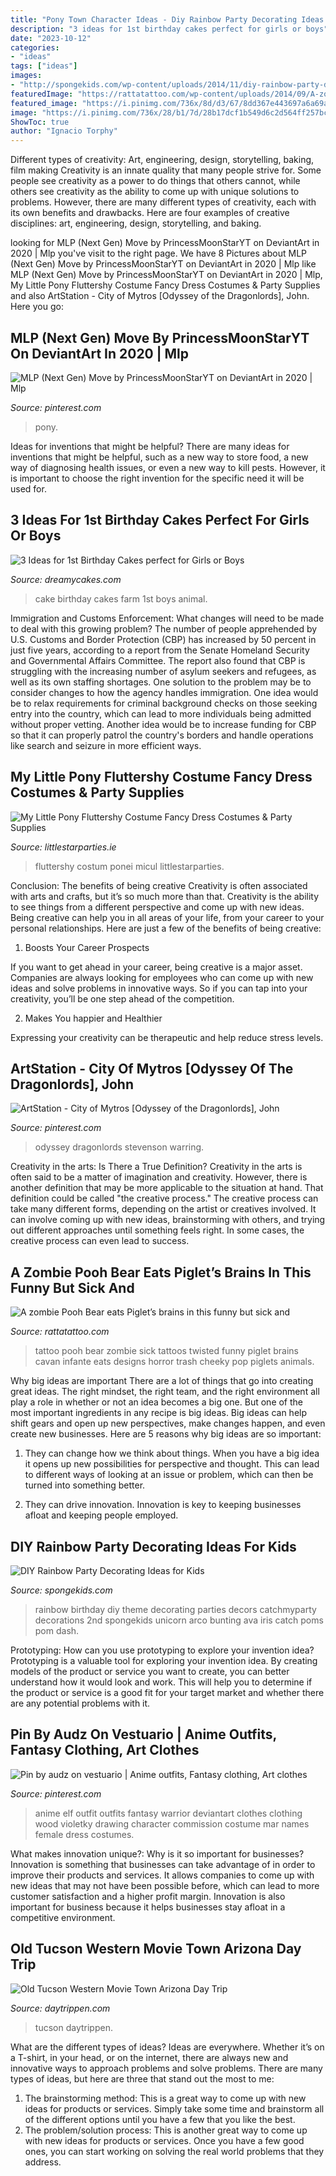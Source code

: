 ```yaml
---
title: "Pony Town Character Ideas - Diy Rainbow Party Decorating Ideas For Kids"
description: "3 ideas for 1st birthday cakes perfect for girls or boys"
date: "2023-10-12"
categories:
- "ideas"
tags: ["ideas"]
images:
- "http://spongekids.com/wp-content/uploads/2014/11/diy-rainbow-party-decorating-ideas/9-rainbow-wall-decors.jpg"
featuredImage: "https://rattatattoo.com/wp-content/uploads/2014/09/A-zombie-Pooh-Bear-eats-Piglets-brains-in-this-funny-but-sick-and-twisted-tattoo-by-Cavan-Infante.jpg"
featured_image: "https://i.pinimg.com/736x/8d/d3/67/8dd367e443697a6a69a24354191a24b3.jpg"
image: "https://i.pinimg.com/736x/28/b1/7d/28b17dcf1b549d6c2d564ff257bc1f00--anime-outfits-fantasy-clothes.jpg"
ShowToc: true
author: "Ignacio Torphy"
---
```



Different types of creativity: Art, engineering, design, storytelling, baking, film making
Creativity is an innate quality that many people strive for. Some people see creativity as a power to do things that others cannot, while others see creativity as the ability to come up with unique solutions to problems. However, there are many different types of creativity, each with its own benefits and drawbacks. Here are four examples of creative disciplines: art, engineering, design, storytelling, and baking.

	

		
looking for MLP (Next Gen) Move by PrincessMoonStarYT on DeviantArt in 2020 | Mlp you've visit to the right page. We have 8 Pictures about MLP (Next Gen) Move by PrincessMoonStarYT on DeviantArt in 2020 | Mlp like MLP (Next Gen) Move by PrincessMoonStarYT on DeviantArt in 2020 | Mlp, My Little Pony Fluttershy Costume Fancy Dress Costumes &amp; Party Supplies and also ArtStation - City of Mytros [Odyssey of the Dragonlords], John. Here you go:
		
    
## MLP (Next Gen) Move By PrincessMoonStarYT On DeviantArt In 2020 | Mlp

<img loading=lazy src="https://i.pinimg.com/736x/8d/d3/67/8dd367e443697a6a69a24354191a24b3.jpg" onerror="this.onerror=null;this.src='https://tse3.mm.bing.net/th?id=OIP.Ye0KRdF2FivNGKGXARDTsgHaEJ&amp;pid=15.1';" alt="MLP (Next Gen) Move by PrincessMoonStarYT on DeviantArt in 2020 | Mlp">

_Source: pinterest.com_

>pony. 

	

Ideas for inventions that might be helpful?
There are many ideas for inventions that might be helpful, such as a new way to store food, a new way of diagnosing health issues, or even a new way to kill pests. However, it is important to choose the right invention for the specific need it will be used for.

    
## 3 Ideas For 1st Birthday Cakes Perfect For Girls Or Boys

<img loading=lazy src="http://dreamycakes.com/wp-content/uploads/2013/08/websitepic2.jpg" onerror="this.onerror=null;this.src='https://tse1.mm.bing.net/th?id=OIP.u6yVrjyxStbH93dvYQ-TTQHaJ4&amp;pid=15.1';" alt="3 Ideas for 1st Birthday Cakes perfect for Girls or Boys">

_Source: dreamycakes.com_

>cake birthday cakes farm 1st boys animal. 

	

Immigration and Customs Enforcement: What changes will need to be made to deal with this growing problem?
The number of people apprehended by U.S. Customs and Border Protection (CBP) has increased by 50 percent in just five years, according to a report from the Senate Homeland Security and Governmental Affairs Committee. The report also found that CBP is struggling with the increasing number of asylum seekers and refugees, as well as its own staffing shortages.
One solution to the problem may be to consider changes to how the agency handles immigration. One idea would be to relax requirements for criminal background checks on those seeking entry into the country, which can lead to more individuals being admitted without proper vetting. Another idea would be to increase funding for CBP so that it can properly patrol the country's borders and handle operations like search and seizure in more efficient ways.

    
## My Little Pony Fluttershy Costume Fancy Dress Costumes &amp; Party Supplies

<img loading=lazy src="http://www.littlestarparties.ie/images/rb620930_3.jpg" onerror="this.onerror=null;this.src='https://tse4.mm.bing.net/th?id=OIP.49HPl9oYgrqTzxd4k7QDhwHaL2&amp;pid=15.1';" alt="My Little Pony Fluttershy Costume Fancy Dress Costumes &amp; Party Supplies">

_Source: littlestarparties.ie_

>fluttershy costum ponei micul littlestarparties. 

	

Conclusion: The benefits of being creative
Creativity is often associated with arts and crafts, but it’s so much more than that. Creativity is the ability to see things from a different perspective and come up with new ideas. Being creative can help you in all areas of your life, from your career to your personal relationships.
Here are just a few of the benefits of being creative:

1. Boosts Your Career Prospects

If you want to get ahead in your career, being creative is a major asset. Companies are always looking for employees who can come up with new ideas and solve problems in innovative ways. So if you can tap into your creativity, you’ll be one step ahead of the competition.

2. Makes You happier and Healthier

Expressing your creativity can be therapeutic and help reduce stress levels.

    
## ArtStation - City Of Mytros [Odyssey Of The Dragonlords], John

<img loading=lazy src="https://i.pinimg.com/736x/07/52/94/07529462f6f46fd0210e8b7472359b13.jpg" onerror="this.onerror=null;this.src='https://tse1.mm.bing.net/th?id=OIP.F_1g9sK_n6gxpzKrimrYOAHaK1&amp;pid=15.1';" alt="ArtStation - City of Mytros [Odyssey of the Dragonlords], John">

_Source: pinterest.com_

>odyssey dragonlords stevenson warring. 

	

Creativity in the arts: Is There a True Definition?
Creativity in the arts is often said to be a matter of imagination and creativity. However, there is another definition that may be more applicable to the situation at hand. That definition could be called "the creative process." The creative process can take many different forms, depending on the artist or creatives involved. It can involve coming up with new ideas, brainstorming with others, and trying out different approaches until something feels right. In some cases, the creative process can even lead to success.

    
## A Zombie Pooh Bear Eats Piglet’s Brains In This Funny But Sick And

<img loading=lazy src="https://rattatattoo.com/wp-content/uploads/2014/09/A-zombie-Pooh-Bear-eats-Piglets-brains-in-this-funny-but-sick-and-twisted-tattoo-by-Cavan-Infante.jpg" onerror="this.onerror=null;this.src='https://tse4.mm.bing.net/th?id=OIP.WKv94gbi2b78ZCwkG8aDYAHaK5&amp;pid=15.1';" alt="A zombie Pooh Bear eats Piglet’s brains in this funny but sick and">

_Source: rattatattoo.com_

>tattoo pooh bear zombie sick tattoos twisted funny piglet brains cavan infante eats designs horror trash cheeky pop piglets animals. 

	

Why big ideas are important
There are a lot of things that go into creating great ideas. The right mindset, the right team, and the right environment all play a role in whether or not an idea becomes a big one. But one of the most important ingredients in any recipe is big ideas. Big ideas can help shift gears and open up new perspectives, make changes happen, and even create new businesses. Here are 5 reasons why big ideas are so important: 
1. They can change how we think about things. When you have a big idea it opens up new possibilities for perspective and thought. This can lead to different ways of looking at an issue or problem, which can then be turned into something better. 

2. They can drive innovation. Innovation is key to keeping businesses afloat and keeping people employed.

    
## DIY Rainbow Party Decorating Ideas For Kids

<img loading=lazy src="http://spongekids.com/wp-content/uploads/2014/11/diy-rainbow-party-decorating-ideas/9-rainbow-wall-decors.jpg" onerror="this.onerror=null;this.src='https://tse1.mm.bing.net/th?id=OIP.xzvMCHYn0YUqLiz5Vc2PVAHaLL&amp;pid=15.1';" alt="DIY Rainbow Party Decorating Ideas for Kids">

_Source: spongekids.com_

>rainbow birthday diy theme decorating parties decors catchmyparty decorations 2nd spongekids unicorn arco bunting ava iris catch poms pom dash. 

	

Prototyping: How can you use prototyping to explore your invention idea?
Prototyping is a valuable tool for exploring your invention idea. By creating models of the product or service you want to create, you can better understand how it would look and work. This will help you to determine if the product or service is a good fit for your target market and whether there are any potential problems with it.

    
## Pin By Audz On Vestuario | Anime Outfits, Fantasy Clothing, Art Clothes

<img loading=lazy src="https://i.pinimg.com/736x/28/b1/7d/28b17dcf1b549d6c2d564ff257bc1f00--anime-outfits-fantasy-clothes.jpg" onerror="this.onerror=null;this.src='https://tse2.mm.bing.net/th?id=OIP.d85xhd96c4TsRuc8VWwiRQHaKe&amp;pid=15.1';" alt="Pin by audz on vestuario | Anime outfits, Fantasy clothing, Art clothes">

_Source: pinterest.com_

>anime elf outfit outfits fantasy warrior deviantart clothes clothing wood violetky drawing character commission costume mar names female dress costumes. 

	

What makes innovation unique?: Why is it so important for businesses?
Innovation is something that businesses can take advantage of in order to improve their products and services. It allows companies to come up with new ideas that may not have been possible before, which can lead to more customer satisfaction and a higher profit margin. Innovation is also important for business because it helps businesses stay afloat in a competitive environment.

    
## Old Tucson Western Movie Town Arizona Day Trip

<img loading=lazy src="https://www.daytrippen.com/wp-content/uploads/2019/04/old-tucson-arizona-768x577.jpg" onerror="this.onerror=null;this.src='https://tse4.mm.bing.net/th?id=OIP.EdafIXoAZAofUtrkhILc5QHaFk&amp;pid=15.1';" alt="Old Tucson Western Movie Town Arizona Day Trip">

_Source: daytrippen.com_

>tucson daytrippen. 

	

What are the different types of ideas?
Ideas are everywhere. Whether it’s on a T-shirt, in your head, or on the internet, there are always new and innovative ways to approach problems and solve problems. 
There are many types of ideas, but here are three that stand out the most to me: 
1. The brainstorming method: This is a great way to come up with new ideas for products or services. Simply take some time and brainstorm all of the different options until you have a few that you like the best.
2. The problem/solution process: This is another great way to come up with new ideas for products or services. Once you have a few good ones, you can start working on solving the real world problems that they address. 

